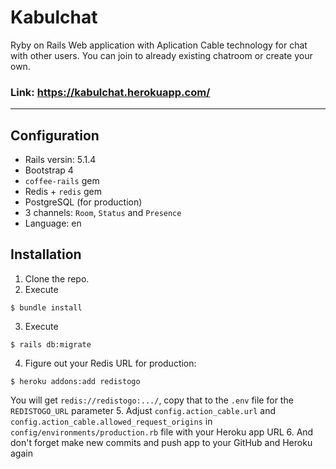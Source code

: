 Kabulchat
======================
Ryby on Rails Web application with Aplication Cable technology for chat with other users. You can join to already existing chatroom or create your own.
### Link: https://kabulchat.herokuapp.com/
----------------------
## Configuration

+ Rails versin: 5.1.4
+ Bootstrap 4
+ `coffee-rails` gem
+ Redis + `redis` gem
+ PostgreSQL (for production)
+ 3 channels: `Room`, `Status` and `Presence`
+ Language: en

## Installation

1. Clone the repo.
2. Execute 
```
$ bundle install
```
3. Execute 
```
$ rails db:migrate
```
4. Figure out your Redis URL for production:
```
$ heroku addons:add redistogo
```
You will get `redis://redistogo:.../`, copy that to the `.env` file for the `REDISTOGO_URL` parameter
5. Adjust `config.action_cable.url` and `config.action_cable.allowed_request_origins` in `config/environments/production.rb` file with your Heroku app URL
6. And don't forget make new commits and push app to your GitHub and Heroku again
